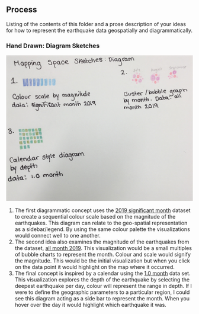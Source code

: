 ## Process

Listing of the contents of this folder and a prose description of your ideas for how to represent
the earthquake data geospatially and diagrammatically.

### Hand Drawn: Diagram Sketches
![Hand Drawn Sketches](https://github.com/lulujordanna/dvia-2019/blob/master/3.mapping-space/process/diagram_Sketches.jpg)

1. The first diagrammatic concept uses the [2019 significant month](https://github.com/lulujordanna/dvia-2019/blob/master/3.mapping-space/data/2019/significant_month.csv) dataset to create a sequential colour scale based on the magnitude of the earthquakes. This diagram can relate to the geo-spatial representation as a sidebar/legend. By using the same colour palette the visualizations would connect well to one another.  
2. The second idea also examines the magnitude of the earthquakes from the dataset, [all month 2019](https://github.com/lulujordanna/dvia-2019/blob/master/3.mapping-space/data/2019/all_month.csv). This visualization would be a small multiples of bubble charts to represent the month. Colour and scale would signify the magnitude. This would be the initial visualization but when you click on the data point it would highlight on the map where it occurred. 
3. The final concept is inspired by a calendar using the [1.0 month](https://github.com/lulujordanna/dvia-2019/blob/master/3.mapping-space/data/1.0_month.csv) data set. This visualization explores the depth of the earthquake by selecting the deepest earthquake per day, colour will represent the range in depth. If I were to define the geographic parameters to a particular region, I could see this diagram acting as a side bar to represent the month. When you hover over the day it would highlight which earthquake it was. 
